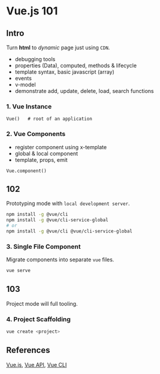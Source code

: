 # Vue.js 101
## Intro
Turn **html** to *dynamic* page just using `CDN`.
- debugging tools
- properties (Data), computed, methods & lifecycle
- template syntax, basic javascript (array)
- events
- v-model
- demonstrate add, update, delete, load, search functions

### 1. Vue Instance
```
Vue()   # root of an application
```

### 2. Vue Components
- register component using x-template
- global & local component
- template, props, emit

```
Vue.component()
```

## 102
Prototyping mode with `local development server`.
```bash
npm install -g @vue/cli
npm install -g @vue/cli-service-global
# or
npm install -g @vue/cli @vue/cli-service-global
```

### 3. Single File Component
Migrate components into separate `vue` files.

```bash
vue serve
```

## 103
Project mode will full tooling.

### 4. Project Scaffolding
```bash
vue create <project>
```

## References
[Vue.js](https://vuejs.org/), [Vue API](https://vuejs.org/v2/api/), [Vue CLI](https://cli.vuejs.org/guide/)